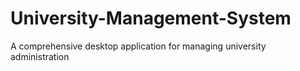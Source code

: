 # University-Management-System
A comprehensive desktop application for managing university administration 
